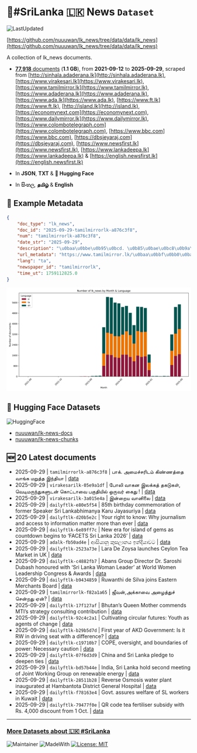 # 📄#SriLanka 🇱🇰 News `Dataset`

![LastUpdated](https://img.shields.io/badge/last_updated-2025--09--29_08:14:04-green)

[https://github.com/nuuuwan/lk_news/tree/data/data/lk_news](https://github.com/nuuuwan/lk_news/tree/data/data/lk_news)

A collection of lk_news documents.

- [**77,918** documents](https://github.com/nuuuwan/lk_news/tree/data/data/lk_news) (**1.1 GB**), from **2021-09-12** to **2025-09-29**, scraped from [http://sinhala.adaderana.lk](http://sinhala.adaderana.lk), [https://www.virakesari.lk](https://www.virakesari.lk), [https://www.tamilmirror.lk](https://www.tamilmirror.lk), [https://www.adaderana.lk](https://www.adaderana.lk), [https://www.ada.lk](https://www.ada.lk), [https://www.ft.lk](https://www.ft.lk), [http://island.lk](http://island.lk), [https://economynext.com](https://economynext.com), [https://www.dailymirror.lk](https://www.dailymirror.lk), [https://www.colombotelegraph.com](https://www.colombotelegraph.com), [https://www.bbc.com](https://www.bbc.com), [https://dbsjeyaraj.com](https://dbsjeyaraj.com), [https://www.newsfirst.lk](https://www.newsfirst.lk), [https://www.lankadeepa.lk](https://www.lankadeepa.lk) & [https://english.newsfirst.lk](https://english.newsfirst.lk)

- In **JSON**, **TXT** & **🤗 Hugging Face**

- In **සිංහල**, **தமிழ்** & **English**

## 📝 Example Metadata

```json
{
    "doc_type": "lk_news",
    "doc_id": "2025-09-29-tamilmirrorlk-a876c3f8",
    "num": "tamilmirrorlk-a876c3f8",
    "date_str": "2025-09-29",
    "description": "\u0baa\u0bbe\u0b95\u0bcd. \u0b85\u0bae\u0bc8\u0b9a\u0bcd\u0b9a\u0bb0\u0bbf\u0b9f\u0bae\u0bcd \u0b95\u0bbf\u0ba3\u0bcd\u0ba3\u0ba4\u0bcd\u0ba4\u0bc8 \u0bb5\u0bbe\u0b99\u0bcd\u0b95 \u0bae\u0bb1\u0bc1\u0ba4\u0bcd\u0ba4 \u0b87\u0ba8\u0bcd\u0ba4\u0bbf\u0baf\u0bbe",
    "url_metadata": "https://www.tamilmirror.lk/\u0baa\u0bbf\u0bb0\u0ba4\u0bbe\u0ba9-\u0bb5\u0bbf\u0bb3\u0bc8\u0baf\u0bbe\u0b9f\u0bcd\u0b9f\u0bc1/\u0baa\u0bbe\u0b95\u0bcd-\u0b85\u0bae\u0bc8\u0b9a\u0bcd\u0b9a\u0bb0\u0bbf\u0b9f\u0bae\u0bcd-\u0b95\u0bbf\u0ba3\u0bcd\u0ba3\u0ba4\u0bcd\u0ba4\u0bc8-\u0bb5\u0bbe\u0b99\u0bcd\u0b95-\u0bae\u0bb1\u0bc1\u0ba4\u0bcd\u0ba4-\u0b87\u0ba8\u0bcd\u0ba4\u0bbf\u0baf\u0bbe/44-365450",
    "lang": "ta",
    "newspaper_id": "tamilmirrorlk",
    "time_ut": 1759112825.0
}
```

![Chart](https://raw.githubusercontent.com/nuuuwan/lk_news/refs/heads/data/data/lk_news/docs_by_month_and_lang.png)

## 🤗 Hugging Face Datasets

![HuggingFace](https://img.shields.io/badge/-HuggingFace-FDEE21?style=for-the-badge&logo=HuggingFace)

- [nuuuwan/lk-news-docs](https://huggingface.co/datasets/nuuuwan/lk-news-docs)
- [nuuuwan/lk-news-chunks](https://huggingface.co/datasets/nuuuwan/lk-news-chunks)

## 🆕 20 Latest documents

- 2025-09-29 | `tamilmirrorlk-a876c3f8` | பாக். அமைச்சரிடம் கிண்ணத்தை வாங்க மறுத்த இந்தியா | [data](https://github.com/nuuuwan/lk_news/tree/data/data/lk_news/2020s/2025/2025-09-29-tamilmirrorlk-a876c3f8)
- 2025-09-29 | `virakesarilk-05e9a1df` | போலி வாகன இலக்கத் தகடுகள், வெடிமருந்துகளுடன் கொட்டாவை பகுதியில் ஒருவர் கைது ! | [data](https://github.com/nuuuwan/lk_news/tree/data/data/lk_news/2020s/2025/2025-09-29-virakesarilk-05e9a1df)
- 2025-09-29 | `virakesarilk-3a015e4a` | இன்றைய வானிலை | [data](https://github.com/nuuuwan/lk_news/tree/data/data/lk_news/2020s/2025/2025-09-29-virakesarilk-3a015e4a)
- 2025-09-29 | `dailyftlk-e80e5f54` | 85th birthday commemoration of former Speaker Sri Lankabhimanya Karu Jayasuriya | [data](https://github.com/nuuuwan/lk_news/tree/data/data/lk_news/2020s/2025/2025-09-29-dailyftlk-e80e5f54)
- 2025-09-29 | `dailyftlk-d20b5e2c` | Your right to know: Why journalism and access to information matter more than ever | [data](https://github.com/nuuuwan/lk_news/tree/data/data/lk_news/2020s/2025/2025-09-29-dailyftlk-d20b5e2c)
- 2025-09-29 | `dailyftlk-6e89ff7c` | New era for island of gems as countdown begins to ‘FACETS Sri Lanka 2026’ | [data](https://github.com/nuuuwan/lk_news/tree/data/data/lk_news/2020s/2025/2025-09-29-dailyftlk-6e89ff7c)
- 2025-09-29 | `adalk-fb50ad4e` | ආසියානු කුසලානය ඉන්දියාවට | [data](https://github.com/nuuuwan/lk_news/tree/data/data/lk_news/2020s/2025/2025-09-29-adalk-fb50ad4e)
- 2025-09-29 | `dailyftlk-2523a73e` | Lara De Zoysa launches Ceylon Tea Market in UK | [data](https://github.com/nuuuwan/lk_news/tree/data/data/lk_news/2020s/2025/2025-09-29-dailyftlk-2523a73e)
- 2025-09-29 | `dailyftlk-c4882fb7` | Abans Group Director Dr. Saroshi Dubash honoured with ‘Sri Lanka Woman Leader’ at World Women Leadership Congress & Awards | [data](https://github.com/nuuuwan/lk_news/tree/data/data/lk_news/2020s/2025/2025-09-29-dailyftlk-c4882fb7)
- 2025-09-29 | `dailyftlk-b9434859` | Ruwanthi de Silva joins Eastern Merchants Board | [data](https://github.com/nuuuwan/lk_news/tree/data/data/lk_news/2020s/2025/2025-09-29-dailyftlk-b9434859)
- 2025-09-29 | `tamilmirrorlk-f82a1a65` | ஜீவன்,அக்காவை அழைத்துச் சென்றது ஏன்? | [data](https://github.com/nuuuwan/lk_news/tree/data/data/lk_news/2020s/2025/2025-09-29-tamilmirrorlk-f82a1a65)
- 2025-09-29 | `dailyftlk-17f127af` | Bhutan’s Queen Mother commends MTI’s strategy consulting contribution | [data](https://github.com/nuuuwan/lk_news/tree/data/data/lk_news/2020s/2025/2025-09-29-dailyftlk-17f127af)
- 2025-09-29 | `dailyftlk-92c4c2a1` | Cultivating circular futures: Youth as agents of change | [data](https://github.com/nuuuwan/lk_news/tree/data/data/lk_news/2020s/2025/2025-09-29-dailyftlk-92c4c2a1)
- 2025-09-29 | `dailyftlk-b29b5d7d` | First year of AKD Government: Is it RW in driving seat with a difference? | [data](https://github.com/nuuuwan/lk_news/tree/data/data/lk_news/2020s/2025/2025-09-29-dailyftlk-b29b5d7d)
- 2025-09-29 | `dailyftlk-c19710b7` | COPE, oversight, and boundaries of power: Necessary caution | [data](https://github.com/nuuuwan/lk_news/tree/data/data/lk_news/2020s/2025/2025-09-29-dailyftlk-c19710b7)
- 2025-09-29 | `dailyftlk-07f6d3d9` | China and Sri Lanka pledge to deepen ties | [data](https://github.com/nuuuwan/lk_news/tree/data/data/lk_news/2020s/2025/2025-09-29-dailyftlk-07f6d3d9)
- 2025-09-29 | `dailyftlk-bd57b44e` | India, Sri Lanka hold second meeting of Joint Working Group on renewable energy | [data](https://github.com/nuuuwan/lk_news/tree/data/data/lk_news/2020s/2025/2025-09-29-dailyftlk-bd57b44e)
- 2025-09-29 | `dailyftlk-28511b28` | Reverse Osmosis water plant inaugurated at Hambantota District General Hospital | [data](https://github.com/nuuuwan/lk_news/tree/data/data/lk_news/2020s/2025/2025-09-29-dailyftlk-28511b28)
- 2025-09-29 | `dailyftlk-f78163e4` | Govt. assures welfare of SL workers in Kuwait | [data](https://github.com/nuuuwan/lk_news/tree/data/data/lk_news/2020s/2025/2025-09-29-dailyftlk-f78163e4)
- 2025-09-29 | `dailyftlk-79477f0e` | QR code tea fertiliser subsidy with Rs. 4,000 discount from 1 Oct. | [data](https://github.com/nuuuwan/lk_news/tree/data/data/lk_news/2020s/2025/2025-09-29-dailyftlk-79477f0e)

---

### [More Datasets about 🇱🇰 #SriLanka](https://github.com/nuuuwan/lk_datasets)

![Maintainer](https://img.shields.io/badge/maintainer-nuuuwan-red)
![MadeWith](https://img.shields.io/badge/made_with-python-blue)
[![License: MIT](https://img.shields.io/badge/License-MIT-yellow.svg)](https://opensource.org/licenses/MIT)
